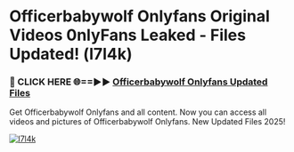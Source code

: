 # Officerbabywolf Onlyfans Original Videos 0nlyFans Leaked - Files Updated! (l7l4k)

<h3>🔴 CLICK HERE 🌐==►► <a href="https://tinyurl.com/ehrbuxhb" rel="nofollow">Officerbabywolf Onlyfans Updated Files</a></h3>

Get Officerbabywolf Onlyfans and all content. Now you can access all videos and pictures of Officerbabywolf Onlyfans. New Updated Files 2025!

[![l7l4k](https://i.imgur.com/lVYEuWS.gif)](https://tinyurl.com/ehrbuxhb)
